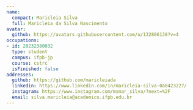 ```yaml
---
name:
  compact: Maricleia Silva
  full: Maricleia da Silva Nascimento
avatar:
  github: https://avatars.githubusercontent.com/u/132806138?v=4
occupations:
- id: 20232380032
  type: student
  campus: ifpb-jp
  course: cstrc
  isFinished: false
addresses:
  github: https://github.com/maricleiada
  linkedin: https://www.linkedin.com/in/maricleia-silva-0a8423227/
  instagram: https://www.instagram.com/msmar_silva/?next=%2F
  email: silva.maricleia@academico.ifpb.edu.br
---
```

